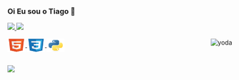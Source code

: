 ### Oi Eu sou o Tiago 👋

<div>
  <a href="https://github.com/rafaballerini">
  <img height="120em" src="https://github-readme-stats.vercel.app/api?username=tiagopy2000&show_icons=true&theme=tokyonight&include_all_commits=true&count_private=true"/>
  <img height="120em" src="https://github-readme-stats.vercel.app/api/top-langs/?username=tiagopy2000&layout=compact&langs_count=7&theme=tokyonight"/>
</div>
  
  <div style="display: inline_block"><br>
  <img align="center" alt="tiago-HTML" height="30" width="40" src="https://raw.githubusercontent.com/devicons/devicon/master/icons/html5/html5-original.svg">
  <img align="center" alt="tiago-CSS" height="30" width="40" src="https://raw.githubusercontent.com/devicons/devicon/master/icons/css3/css3-original.svg">
  <img align="center" alt="tiago-Python" height="30" width="40" src="https://raw.githubusercontent.com/devicons/devicon/master/icons/python/python-original.svg">
 
  <img align="right" alt="yoda" src="https://c.tenor.com/W32JBtWNIiUAAAAM/baby-yoda-drink.gif">
</div>
  
  
  ##
<div> 


  <a href = "mailto:tiagosocial2001@gmail.com"><img src="https://img.shields.io/badge/-Gmail-%23333?style=for-the-badge&logo=gmail&logoColor=white" target="_blank"></a>

 
</div>
